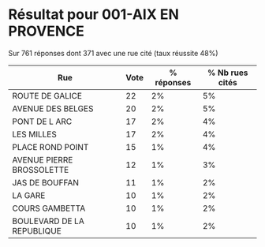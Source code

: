 # Résultat pour 001-AIX EN PROVENCE

Sur 761 réponses dont 371 avec une rue cité (taux réussite 48%)

| Rue | Vote | % réponses | % Nb rues cités|
|-----|------|------------|----------------|
| ROUTE DE GALICE | 22 | 2% | 5%|
| AVENUE DES BELGES | 20 | 2% | 5%|
| PONT DE L ARC | 17 | 2% | 4%|
| LES MILLES | 17 | 2% | 4%|
| PLACE ROND POINT | 15 | 1% | 4%|
| AVENUE PIERRE BROSSOLETTE | 12 | 1% | 3%|
| JAS DE BOUFFAN | 11 | 1% | 2%|
| LA GARE | 10 | 1% | 2%|
| COURS GAMBETTA | 10 | 1% | 2%|
| BOULEVARD DE LA REPUBLIQUE | 10 | 1% | 2%|
